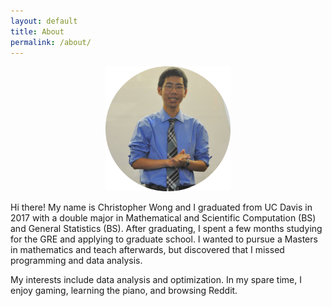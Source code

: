 ```yaml
---
layout: default
title: About
permalink: /about/
---
```


<center><img src="picture/gh_pic.png" width="200"></center>

Hi there! My name is Christopher Wong and I graduated from UC Davis in 2017 with a double major in Mathematical and Scientific Computation (BS) and General Statistics (BS). After graduating, I spent a few months studying for the GRE and applying to graduate school. I wanted to pursue a Masters in mathematics and teach afterwards, but discovered that I missed programming and data analysis.

My interests include data analysis and optimization. In my spare time, I enjoy gaming, learning the piano, and browsing Reddit.